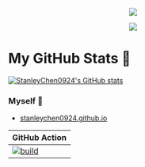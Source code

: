 <p align="center">
<img src="https://upload.wikimedia.org/wikipedia/commons/thumb/c/cd/AnimatedGears.gif/320px-AnimatedGears.gif">
</p>

<p align="center">
<img src="https://raw.githubusercontent.com/StanleyChen0924/stanleychen0924.github.io/main/file/Rotating_earth_huge.gif">
</p>

# My GitHub Stats 👋

<!--
**StanleyChen0924/StanleyChen0924** is a ✨ _special_ ✨ repository because its `README.md` (this file) appears on your GitHub profile.

Here are some ideas to get you started:

- 🔭 I’m currently working on ...
- 🌱 I’m currently learning ...
- 👯 I’m looking to collaborate on ...
- 🤔 I’m looking for help with ...
- 💬 Ask me about ...
- 📫 How to reach me: ...
- 😄 Pronouns: ...
- ⚡ Fun fact: ...
-->
[![StanleyChen0924's GitHub stats](https://github-readme-stats.vercel.app/api?username=StanleyChen0924&show_icons=true&theme=default&include_all_commits=true&count_private=true)](https://github.com/StanleyChen0924/StanleyChen0924)

### Myself 👋

- [stanleychen0924.github.io](https://stanleychen0924.github.io/)

| GitHub Action  | 
| -------------- | 
| [![build](https://github.com/stanleychen0924/stanleychen0924.github.io/actions/workflows/php.yml/badge.svg)](https://github.com/stanleychen0924/stanleychen0924.github.io/actions/workflows/php.yml/)|
